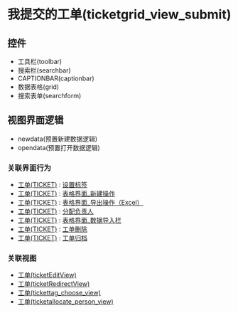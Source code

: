 # 我提交的工单(ticketgrid_view_submit)  <!-- {docsify-ignore-all} -->




<el-skeleton style="width:60%">
	<template #template>
		<div style="padding-bottom: 5px;">
			<div style="height:40px;display: flex;align-items: center;justify-content: space-between;">
				<el-tooltip content="页面标题">
					<el-skeleton-item variant="text" style="height:40px;"></el-skeleton-item>
				</el-tooltip>
				<el-tooltip content="搜索栏">
				    <el-skeleton-item variant="text" style="margin-left: 10px;height:40px;width:300px;"></el-skeleton-item>
				</el-tooltip>
				<el-skeleton style="width:250px;">
					<template #template>
						<el-tooltip content="工具栏">
							<div style="display: flex;align-items: center;justify-content:end">
								<el-skeleton-item variant="text" style="margin-left: 10px;height:40px;width:80px"></el-skeleton-item>
								<el-skeleton-item variant="text" style="margin-left: 10px;height:40px;width:80px"></el-skeleton-item>
								<el-skeleton-item variant="text" style="margin-left: 10px;height:40px;width:80px"></el-skeleton-item>
							</div>
						</el-tooltip>
					</template>
				</el-skeleton>
			</div>
		</div>
		<el-tooltip content="数据表格">
			<el-skeleton-item variant="p" style="height:300px"></el-skeleton-item>
		</el-tooltip>
	</template>
</el-skeleton>


## 控件
  * 工具栏(toolbar)
  * 搜索栏(searchbar)
  * CAPTIONBAR(captionbar)
  * 数据表格(grid)
  * 搜索表单(searchform)

## 视图界面逻辑
  * newdata(预置新建数据逻辑)
  * opendata(预置打开数据逻辑)


### 关联界面行为
  * [工单(TICKET)](module/ProdMgmt/Ticket) : [设置标签](module/ProdMgmt/Ticket#界面行为)
  * [工单(TICKET)](module/ProdMgmt/Ticket) : [表格界面_新建操作](module/ProdMgmt/Ticket#界面行为)
  * [工单(TICKET)](module/ProdMgmt/Ticket) : [表格界面_导出操作（Excel）](module/ProdMgmt/Ticket#界面行为)
  * [工单(TICKET)](module/ProdMgmt/Ticket) : [分配负责人](module/ProdMgmt/Ticket#界面行为)
  * [工单(TICKET)](module/ProdMgmt/Ticket) : [表格界面_数据导入栏](module/ProdMgmt/Ticket#界面行为)
  * [工单(TICKET)](module/ProdMgmt/Ticket) : [工单删除](module/ProdMgmt/Ticket#界面行为)
  * [工单(TICKET)](module/ProdMgmt/Ticket) : [工单归档](module/ProdMgmt/Ticket#界面行为)

### 关联视图
  * [工单(ticketEditView)](app/view/ticketEditView)
  * [工单(ticketRedirectView)](app/view/ticketRedirectView)
  * [工单(tickettag_choose_view)](app/view/tickettag_choose_view)
  * [工单(ticketallocate_person_view)](app/view/ticketallocate_person_view)

<script>
 const { createApp } = Vue
  createApp({
    data() {
      return {
        message: '!'
      }
    }
  }).use(ElementPlus).mount('#app')
</script>